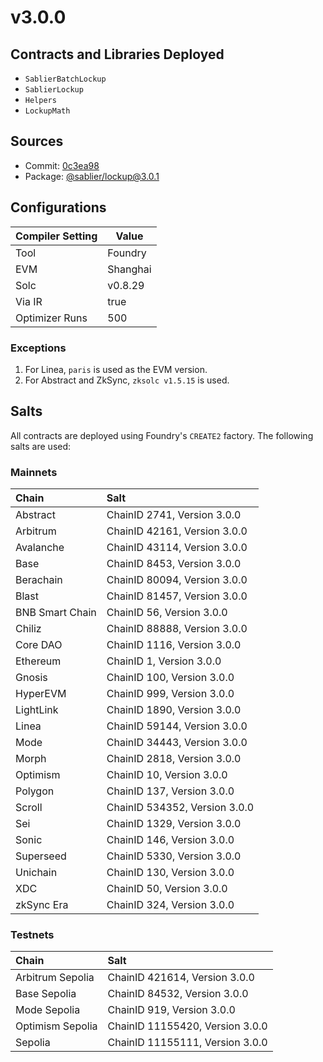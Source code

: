 # v3.0.0

## Contracts and Libraries Deployed

- `SablierBatchLockup`
- `SablierLockup`
- `Helpers`
- `LockupMath`

## Sources

- Commit: [0c3ea98](https://github.com/sablier-labs/lockup/commit/0c3ea987b00f12a57274556cd84bddaab92f5a16)
- Package: [@sablier/lockup@3.0.1](https://npmjs.com/package/@sablier/lockup/v/3.0.1)

## Configurations

| Compiler Setting | Value    |
| ---------------- | -------- |
| Tool             | Foundry  |
| EVM              | Shanghai |
| Solc             | v0.8.29  |
| Via IR           | true     |
| Optimizer Runs   | 500      |

### Exceptions

1. For Linea, `paris` is used as the EVM version.
2. For Abstract and ZkSync, `zksolc v1.5.15` is used.

## Salts

All contracts are deployed using Foundry's `CREATE2` factory. The following salts are used:

### Mainnets

| Chain           | Salt                          |
| :-------------- | :---------------------------- |
| Abstract        | ChainID 2741, Version 3.0.0   |
| Arbitrum        | ChainID 42161, Version 3.0.0  |
| Avalanche       | ChainID 43114, Version 3.0.0  |
| Base            | ChainID 8453, Version 3.0.0   |
| Berachain       | ChainID 80094, Version 3.0.0  |
| Blast           | ChainID 81457, Version 3.0.0  |
| BNB Smart Chain | ChainID 56, Version 3.0.0     |
| Chiliz          | ChainID 88888, Version 3.0.0  |
| Core DAO        | ChainID 1116, Version 3.0.0   |
| Ethereum        | ChainID 1, Version 3.0.0      |
| Gnosis          | ChainID 100, Version 3.0.0    |
| HyperEVM        | ChainID 999, Version 3.0.0    |
| LightLink       | ChainID 1890, Version 3.0.0   |
| Linea           | ChainID 59144, Version 3.0.0  |
| Mode            | ChainID 34443, Version 3.0.0  |
| Morph           | ChainID 2818, Version 3.0.0   |
| Optimism        | ChainID 10, Version 3.0.0     |
| Polygon         | ChainID 137, Version 3.0.0    |
| Scroll          | ChainID 534352, Version 3.0.0 |
| Sei             | ChainID 1329, Version 3.0.0   |
| Sonic           | ChainID 146, Version 3.0.0    |
| Superseed       | ChainID 5330, Version 3.0.0   |
| Unichain        | ChainID 130, Version 3.0.0    |
| XDC             | ChainID 50, Version 3.0.0     |
| zkSync Era      | ChainID 324, Version 3.0.0    |

### Testnets

| Chain            | Salt                            |
| :--------------- | :------------------------------ |
| Arbitrum Sepolia | ChainID 421614, Version 3.0.0   |
| Base Sepolia     | ChainID 84532, Version 3.0.0    |
| Mode Sepolia     | ChainID 919, Version 3.0.0      |
| Optimism Sepolia | ChainID 11155420, Version 3.0.0 |
| Sepolia          | ChainID 11155111, Version 3.0.0 |
